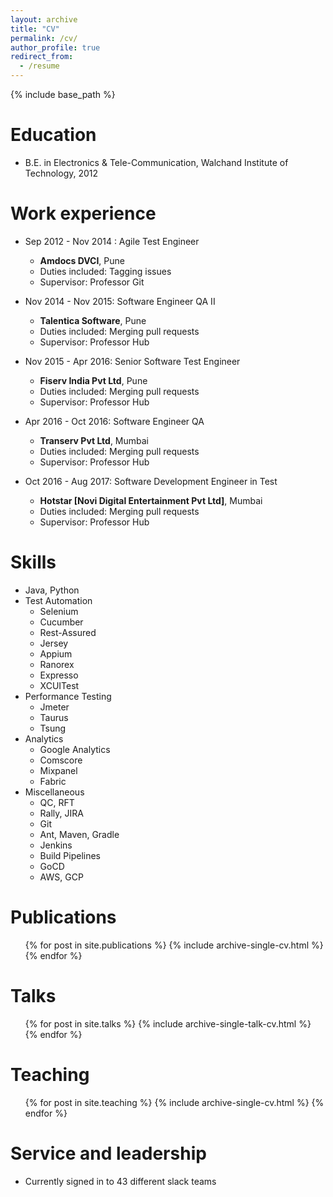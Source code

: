 ```yaml
---
layout: archive
title: "CV"
permalink: /cv/
author_profile: true
redirect_from:
  - /resume
---
```


{% include base_path %}

Education
======
* B.E. in Electronics & Tele-Communication, Walchand Institute of Technology, 2012

Work experience
======
*  Sep 2012 - Nov 2014 : Agile Test Engineer
    * **Amdocs DVCI**, Pune
    * Duties included: Tagging issues
    * Supervisor: Professor Git

* Nov 2014 - Nov 2015: Software Engineer QA II
  * **Talentica Software**, Pune
  * Duties included: Merging pull requests
  * Supervisor: Professor Hub
  
* Nov 2015 - Apr 2016: Senior Software Test Engineer
  * **Fiserv India Pvt Ltd**, Pune
  * Duties included: Merging pull requests
  * Supervisor: Professor Hub
  
* Apr 2016 - Oct 2016: Software Engineer QA
  * **Transerv Pvt Ltd**, Mumbai
  * Duties included: Merging pull requests
  * Supervisor: Professor Hub
  
* Oct 2016 - Aug 2017: Software Development Engineer in Test 
  * **Hotstar [Novi Digital Entertainment Pvt Ltd]**, Mumbai
  * Duties included: Merging pull requests
  * Supervisor: Professor Hub
    
Skills
======
* Java, Python
* Test Automation
  * Selenium
  * Cucumber
  * Rest-Assured
  * Jersey
  * Appium
  * Ranorex
  * Expresso
  * XCUITest
* Performance Testing
  * Jmeter
  * Taurus
  * Tsung
* Analytics
  * Google Analytics
  * Comscore
  * Mixpanel
  * Fabric 
* Miscellaneous
  * QC, RFT
  * Rally, JIRA
  * Git
  * Ant, Maven, Gradle
  * Jenkins
  * Build Pipelines
  * GoCD
  * AWS, GCP
  
Publications
======
  <ul>{% for post in site.publications %}
    {% include archive-single-cv.html %}
  {% endfor %}</ul>
  
Talks
======
  <ul>{% for post in site.talks %}
    {% include archive-single-talk-cv.html %}
  {% endfor %}</ul>
  
Teaching
======
  <ul>{% for post in site.teaching %}
    {% include archive-single-cv.html %}
  {% endfor %}</ul>
  
Service and leadership
======
* Currently signed in to 43 different slack teams
